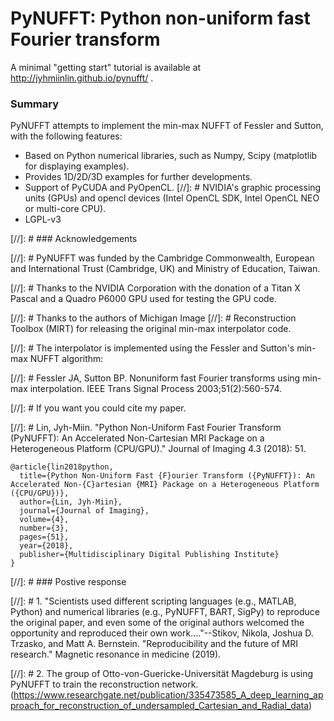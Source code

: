 # PyNUFFT: Python non-uniform fast Fourier transform


A minimal "getting start" tutorial is available at http://jyhmiinlin.github.io/pynufft/ .

### Summary

PyNUFFT attempts to implement the min-max NUFFT of Fessler and Sutton, with the following features:

- Based on Python numerical libraries, such as Numpy, Scipy (matplotlib for displaying examples).
- Provides 1D/2D/3D examples for further developments.
- Support of PyCUDA and PyOpenCL. 
[//]: # NVIDIA's graphic processing units (GPUs) and opencl devices (Intel OpenCL SDK, Intel OpenCL NEO or multi-core CPU). 
- LGPL-v3

[//]: # ### Acknowledgements

[//]: # PyNUFFT was funded by the Cambridge Commonwealth, European and International Trust (Cambridge, UK) and Ministry of Education, Taiwan. 

[//]: # Thanks to the NVIDIA Corporation with the donation of a Titan X Pascal and a Quadro P6000 GPU used for testing the GPU code. 

[//]: # Thanks to the authors of Michigan Image 
[//]: # Reconstruction Toolbox (MIRT) for releasing the original min-max interpolator code. 

[//]: # The interpolator is implemented using the Fessler and Sutton's min-max NUFFT algorithm:

[//]: # Fessler JA, Sutton BP. Nonuniform fast Fourier transforms using min-max interpolation. IEEE Trans Signal Process 2003;51(2):560-574.

[//]: # If you want you could cite my paper. 

[//]: # Lin, Jyh-Miin. "Python Non-Uniform Fast Fourier Transform (PyNUFFT): An Accelerated Non-Cartesian MRI Package on a Heterogeneous Platform (CPU/GPU)." Journal of Imaging 4.3 (2018): 51.



```
@article{lin2018python,
  title={Python Non-Uniform Fast {F}ourier Transform ({PyNUFFT}): An Accelerated Non-{C}artesian {MRI} Package on a Heterogeneous Platform ({CPU/GPU})},
  author={Lin, Jyh-Miin},
  journal={Journal of Imaging},
  volume={4},
  number={3},
  pages={51},
  year={2018},
  publisher={Multidisciplinary Digital Publishing Institute}
}
```

[//]: # ### Postive response

[//]: # 1. "Scientists used different scripting languages (e.g., MATLAB, Python) and numerical libraries (e.g., PyNUFFT, BART, SigPy) to reproduce the original paper, and even some of the original authors welcomed the opportunity and reproduced their own work...."--Stikov, Nikola, Joshua D. Trzasko, and Matt A. Bernstein. "Reproducibility and the future of MRI research." Magnetic resonance in medicine (2019). 

[//]: # 2. The group of Otto-von-Guericke-Universität Magdeburg is using PyNUFFT to train the reconstruction network. (https://www.researchgate.net/publication/335473585_A_deep_learning_approach_for_reconstruction_of_undersampled_Cartesian_and_Radial_data)

